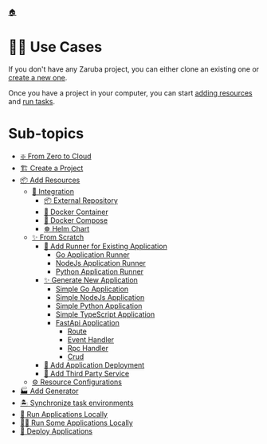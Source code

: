 <!--startTocHeader-->
[🏠](../README.md)
# 👷🏽 Use Cases
<!--endTocHeader-->


If you don't have any Zaruba project, you can either clone an existing one or [create a new one](./create-a-project.md).

Once you have a project in your computer, you can start [adding resources](add-resources/README.md) and [run tasks](../run-task/README.md).

<!--startTocSubtopic-->
# Sub-topics
* [❇️ From Zero to Cloud](from-zero-to-cloud.md)
* [🏗️ Create a Project](create-a-project.md)
* [📦 Add Resources](add-resources/README.md)
  * [🧩 Integration](add-resources/integration/README.md)
    * [📦 External Repository](add-resources/integration/external-repository.md)
    * [🐳 Docker Container](add-resources/integration/docker-container.md)
    * [🐳 Docker Compose](add-resources/integration/docker-compose.md)
    * [☸️ Helm Chart](add-resources/integration/helm-chart.md)
  * [✨ From Scratch](add-resources/from-scratch/README.md)
    * [🏃 Add Runner for Existing Application](add-resources/from-scratch/add-runner-for-existing-application/README.md)
      * [Go Application Runner](add-resources/from-scratch/add-runner-for-existing-application/go-application-runner.md)
      * [NodeJs Application Runner](add-resources/from-scratch/add-runner-for-existing-application/nodejs-application-runner.md)
      * [Python Application Runner](add-resources/from-scratch/add-runner-for-existing-application/python-application-runner.md)
    * [✨ Generate New Application](add-resources/from-scratch/generate-new-application/README.md)
      * [Simple Go Application](add-resources/from-scratch/generate-new-application/simple-go-application.md)
      * [Simple NodeJs Application](add-resources/from-scratch/generate-new-application/simple-nodejs-application.md)
      * [Simple Python Application](add-resources/from-scratch/generate-new-application/simple-python-application.md)
      * [Simple TypeScript Application](add-resources/from-scratch/generate-new-application/simple-typescript-application.md)
      * [FastApi Application](add-resources/from-scratch/generate-new-application/fastapi-application/README.md)
        * [Route](add-resources/from-scratch/generate-new-application/fastapi-application/route.md)
        * [Event Handler](add-resources/from-scratch/generate-new-application/fastapi-application/event-handler.md)
        * [Rpc Handler](add-resources/from-scratch/generate-new-application/fastapi-application/rpc-handler.md)
        * [Crud](add-resources/from-scratch/generate-new-application/fastapi-application/crud.md)
    * [🚢 Add Application Deployment](add-resources/from-scratch/add-application-deployment.md)
    * [🥉 Add Third Party Service](add-resources/from-scratch/add-third-party-service.md)
  * [⚙️ Resource Configurations](add-resources/resource-configurations.md)
* [🏭 Add Generator](add-generator.md)
* [🏝️ Synchronize task environments](synchronize-task-environments.md)
* [🚌 Run Applications Locally](run-applications-locally.md)
* [🏃‍♂️ Run Some Applications Locally](run-some-applications-locally.md)
* [🚀 Deploy Applications](deploy-applications.md)
<!--endTocSubtopic-->